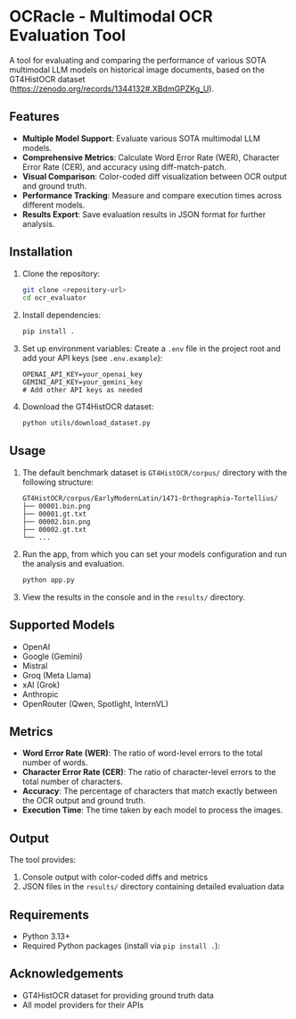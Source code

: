 # OCRacle - Multimodal OCR Evaluation Tool

A tool for evaluating and comparing the performance of various SOTA multimodal LLM models on historical image documents, based on the GT4HistOCR dataset (https://zenodo.org/records/1344132#.XBdmGPZKg_U).

## Features

- **Multiple Model Support**: Evaluate various SOTA multimodal LLM models.
- **Comprehensive Metrics**: Calculate Word Error Rate (WER), Character Error Rate (CER), and accuracy using diff-match-patch.
- **Visual Comparison**: Color-coded diff visualization between OCR output and ground truth.
- **Performance Tracking**: Measure and compare execution times across different models.
- **Results Export**: Save evaluation results in JSON format for further analysis.

## Installation

1. Clone the repository:

   ```bash
   git clone <repository-url>
   cd ocr_evaluator
   ```

2. Install dependencies:

   ```bash
   pip install .
   ```

3. Set up environment variables:
   Create a `.env` file in the project root and add your API keys (see `.env.example`):

   ```
   OPENAI_API_KEY=your_openai_key
   GEMINI_API_KEY=your_gemini_key
   # Add other API keys as needed
   ```

4. Download the GT4HistOCR dataset:

   ```bash
   python utils/download_dataset.py
   ```

## Usage

1. The default benchmark dataset is `GT4HistOCR/corpus/` directory with the following structure:

   ```
   GT4HistOCR/corpus/EarlyModernLatin/1471-Orthographia-Tortellius/
   ├── 00001.bin.png
   ├── 00001.gt.txt
   ├── 00002.bin.png
   ├── 00002.gt.txt
   └── ...
   ```

2. Run the app, from which you can set your models configuration and run the analysis and evaluation.

   ```bash
   python app.py
   ```

3. View the results in the console and in the `results/` directory.

## Supported Models

- OpenAI
- Google (Gemini)
- Mistral
- Groq (Meta Llama)
- xAI (Grok)
- Anthropic
- OpenRouter (Qwen, Spotlight, InternVL)

## Metrics

- **Word Error Rate (WER)**: The ratio of word-level errors to the total number of words.
- **Character Error Rate (CER)**: The ratio of character-level errors to the total number of characters.
- **Accuracy**: The percentage of characters that match exactly between the OCR output and ground truth.
- **Execution Time**: The time taken by each model to process the images.

## Output

The tool provides:

1. Console output with color-coded diffs and metrics
2. JSON files in the `results/` directory containing detailed evaluation data

## Requirements

- Python 3.13+
- Required Python packages (install via `pip install .`):

## Acknowledgements

- GT4HistOCR dataset for providing ground truth data
- All model providers for their APIs
